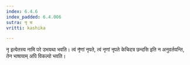 ```yaml
---
index: 6.4.6
index_padded: 6.4.006
sutra: नृ च
vritti: kashika

---
```

नृ इत्येतस्य नामि परे उभयथा भवति। त्वं नृ̄णां नृपते, त्वं नृणां नृपते केचिदत्र छन्दसि इति न अनुवर्तयन्ति, तेन भाषायाम् अपि विकल्पो भवति।